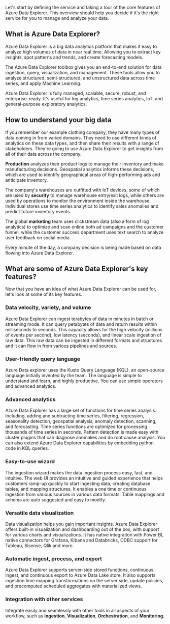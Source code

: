 Let's start by defining the service and taking a tour of the core features of Azure Data Explorer. This overview should help you decide if it's the right service for you to manage and analyze your data.

## What is Azure Data Explorer?

Azure Data Explorer is a big data analytics platform that makes it easy to analyze high volumes of data in near real time. Allowing you to extract key insights, spot patterns and trends, and create forecasting models.

The Azure Data Explorer toolbox gives you an end-to-end solution for data ingestion, query, visualization, and management. These tools allow you to analyze structured, semi-structured, and unstructured data across time series, and apply Machine Learning.

Azure Data Explorer is fully managed, scalable, secure, robust, and enterprise-ready. It's useful for log analytics, time series analytics, IoT, and general-purpose exploratory analytics.

## How to understand your big data

If you remember our example clothing company, they have many types of data coming in from varied domains. They need to use different kinds of analytics on these data types, and then share their results with a range of stakeholders. They're going to use Azure Data Explorer to get insights from all of their data across the company.

**Production** analyzes their product logs to manage their inventory and make manufacturing decisions. Geospatial analytics informs these decisions, which are used to identify geographical areas of high-performing ads and anticipate inventory.

The company's warehouses are outfitted with IoT devices, some of which are used by **security** to manage warehouse entry/exit logs, while others are used by operations to monitor the environment inside the warehouse. Individual stores use time series analytics to identify sales anomalies and predict future inventory events. 

The global **marketing** team uses clickstream data (also a form of log analytics) to optimize and scan online both ad campaigns and the customer funnel, while the customer success department uses text search to analyze user feedback on social media.

Every minute of the day, a company decision is being made based on data flowing into Azure Data Explorer.

## What are some of Azure Data Explorer's key features?

Now that you have an idea of what Azure Data Explorer can be used for, let's look at some of its key features.

### Data velocity, variety, and volume

Azure Data Explorer can ingest terabytes of data in minutes in batch or streaming mode. It can query petabytes of data and return results within milliseconds to seconds. This capacity allows for the high velocity (millions of events per second), low latency (seconds), and linear scale ingestion of raw data. This raw data can be ingested in different formats and structures and it can flow in from various pipelines and sources.

### User-friendly query language

Azure Data explorer uses the Kusto Query Language (KQL), an open-source language initially invented by the team. The language is simple to understand and learn, and highly productive. You can use simple operators and advanced analytics.

### Advanced analytics

Azure Data Explorer has a large set of functions for time series analysis. Including, adding and subtracting time series, filtering, regression, seasonality detection, geospatial analysis, anomaly detection, scanning, and forecasting. Time series functions are optimized for processing thousands of time series in seconds. Pattern detection is made easy with cluster plugins that can diagnose anomalies and do root cause analysis. You can also extend Azure Data Explorer capabilities by embedding python code in KQL queries.

### Easy-to-use wizard

The ingestion wizard makes the data ingestion process easy, fast, and intuitive. The web UI provides an intuitive and guided experience that helps customers ramp-up quickly to start ingesting data, creating database tables, and mapping structures. It enables a one time or continuous ingestion from various sources in various data formats. Table mappings and schema are auto suggested and easy to modify.

### Versatile data visualization

Data visualization helps you gain important insights. Azure Data Explorer offers built-in visualization and dashboarding out of the box, with support for various charts and visualizations. It has native integration with Power BI, native connectors for Grafana, Kibana and Databricks, ODBC support for Tableau, Sisense, Qlik and more.

### Automatic ingest, process, and export

Azure Data Explorer supports server-side stored functions, continuous ingest, and continuous export to Azure Data Lake store. It also supports ingestion time mapping transformations on the server side, update policies, and precomputed scheduled aggregates with materialized views.

### Integration with other services

Integrate easily and seamlessly with other tools in all aspects of your workflow, such as **Ingestion**, **Visualization**, **Orchestration**, and **Monitoring**.

